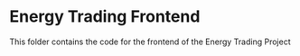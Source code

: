 # Energy Trading Frontend

This folder contains the code for the frontend of the Energy Trading Project